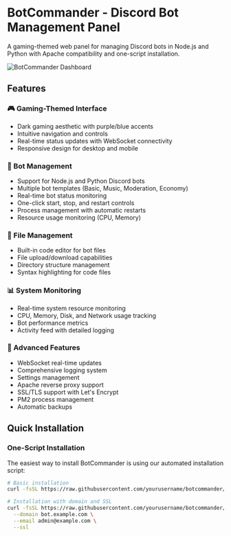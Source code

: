 # BotCommander - Discord Bot Management Panel

A gaming-themed web panel for managing Discord bots in Node.js and Python with Apache compatibility and one-script installation.

![BotCommander Dashboard](https://via.placeholder.com/800x400/262626/9f7aea?text=BotCommander+Dashboard)

## Features

### 🎮 Gaming-Themed Interface
- Dark gaming aesthetic with purple/blue accents
- Intuitive navigation and controls
- Real-time status updates with WebSocket connectivity
- Responsive design for desktop and mobile

### 🤖 Bot Management
- Support for Node.js and Python Discord bots
- Multiple bot templates (Basic, Music, Moderation, Economy)
- Real-time bot status monitoring
- One-click start, stop, and restart controls
- Process management with automatic restarts
- Resource usage monitoring (CPU, Memory)

### 📁 File Management
- Built-in code editor for bot files
- File upload/download capabilities
- Directory structure management
- Syntax highlighting for code files

### 📊 System Monitoring
- Real-time system resource monitoring
- CPU, Memory, Disk, and Network usage tracking
- Bot performance metrics
- Activity feed with detailed logging

### 🔧 Advanced Features
- WebSocket real-time updates
- Comprehensive logging system
- Settings management
- Apache reverse proxy support
- SSL/TLS support with Let's Encrypt
- PM2 process management
- Automatic backups

## Quick Installation

### One-Script Installation

The easiest way to install BotCommander is using our automated installation script:

```bash
# Basic installation
curl -fsSL https://raw.githubusercontent.com/yourusername/botcommander/main/install.sh | sudo bash

# Installation with domain and SSL
curl -fsSL https://raw.githubusercontent.com/yourusername/botcommander/main/install.sh | sudo bash -s -- \
  --domain bot.example.com \
  --email admin@example.com \
  --ssl
